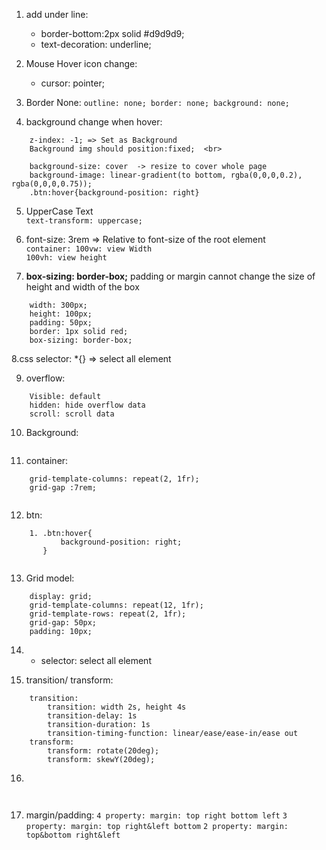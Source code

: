 1. add under line: 
    * border-bottom:2px solid #d9d9d9;
    * text-decoration: underline;

2. Mouse Hover icon change:
    * cursor: pointer;

3. Border None: `outline: none; border: none; background: none;`

4. background change when hover:    <br>
```
    z-index: -1; => Set as Background 
    Background img should position:fixed;  <br>
    
    background-size: cover  -> resize to cover whole page
    background-image: linear-gradient(to bottom, rgba(0,0,0,0.2), rgba(0,0,0,0.75));
    .btn:hover{background-position: right}
```

5. UpperCase Text   <br>
    `text-transform: uppercase;`
    
6. font-size: 3rem => 	Relative to font-size of the root element	<br>
     `container: 100vw: view Width ` <br>
     `100vh: view height`
    

7. **box-sizing: border-box;** padding or margin cannot change the size of height and width of the box
``` 
    width: 300px;
    height: 100px;  
    padding: 50px;
    border: 1px solid red;
    box-sizing: border-box;
```

8.css selector: *{} => select all element <br>

9. overflow:
```
    Visible: default
    hidden: hide overflow data
    scroll: scroll data
```

10. Background:
```

```

11. container:  <br>
```
    grid-template-columns: repeat(2, 1fr);
    grid-gap :7rem;
    
```

12. btn: <br>
```
    1. .btn:hover{
           background-position: right;
       }


```

13. Grid model:
```
    display: grid;
    grid-template-columns: repeat(12, 1fr);
    grid-template-rows: repeat(2, 1fr);
    grid-gap: 50px;
    padding: 10px;
```

14. * selector: select all element

15. transition/ transform:
```
    transition:
        transition: width 2s, height 4s
        transition-delay: 1s
        transition-duration: 1s
        transition-timing-function: linear/ease/ease-in/ease out
    transform: 
        transform: rotate(20deg);
        transform: skewY(20deg);
```
16. 
```
      
```

17. margin/padding:
`4 property: margin: top right bottom left`
`3 property: margin: top right&left bottom`
`2 property: margin: top&bottom right&left`
